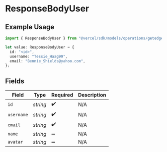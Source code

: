 # ResponseBodyUser

## Example Usage

```typescript
import { ResponseBodyUser } from "@vercel/sdk/models/operations/getedgeconfigbackup.js";

let value: ResponseBodyUser = {
  id: "<id>",
  username: "Tessie_Haag99",
  email: "Bennie_Shields@yahoo.com",
};
```

## Fields

| Field              | Type               | Required           | Description        |
| ------------------ | ------------------ | ------------------ | ------------------ |
| `id`               | *string*           | :heavy_check_mark: | N/A                |
| `username`         | *string*           | :heavy_check_mark: | N/A                |
| `email`            | *string*           | :heavy_check_mark: | N/A                |
| `name`             | *string*           | :heavy_minus_sign: | N/A                |
| `avatar`           | *string*           | :heavy_minus_sign: | N/A                |